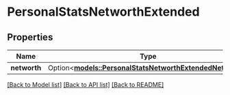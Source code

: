 # PersonalStatsNetworthExtended

## Properties

Name | Type | Description | Notes
------------ | ------------- | ------------- | -------------
**networth** | Option<[**models::PersonalStatsNetworthExtendedNetworth**](PersonalStatsNetworthExtended_networth.md)> |  | [optional]

[[Back to Model list]](../README.md#documentation-for-models) [[Back to API list]](../README.md#documentation-for-api-endpoints) [[Back to README]](../README.md)


